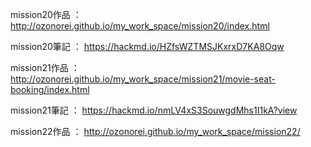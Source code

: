 mission20作品 ： http://ozonorei.github.io/my_work_space/mission20/index.html

mission20筆記 ： https://hackmd.io/HZfsWZTMSJKxrxD7KA8Oqw

mission21作品 ： http://ozonorei.github.io/my_work_space/mission21/movie-seat-booking/index.html

mission21筆記 ： https://hackmd.io/nmLV4xS3SouwgdMhs1I1kA?view 

mission22作品 ： http://ozonorei.github.io/my_work_space/mission22/
